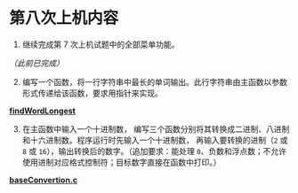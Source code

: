 # 第八次上机内容

1. 继续完成第 7 次上机试题中的全部菜单功能。

*（此前已完成）*

2. 编写一个函数，将一行字符串中最长的单词输出。此行字符串由主函数以参数形式传递给该函数，要求用指针来实现。

[**findWordLongest**](./findWordLongest.c)

3. 在主函数中输入一个十进制数， 编写三个函数分别将其转换成二进制、八进制和十六进制数。程序运行时先输入一个十进制数， 再输入要转换的进制（`2` 或 `8` 或 `16`），输出转换后的数字。（追加要求：能处理 `0`、负数和浮点数；不允许使用进制对应格式控制符；目标数字直接在函数中打印。）

[**baseConvertion.c**](./baseConvertion.c)

<!-- TODO: 0的相关处理、相同单词的相关处理 -->
